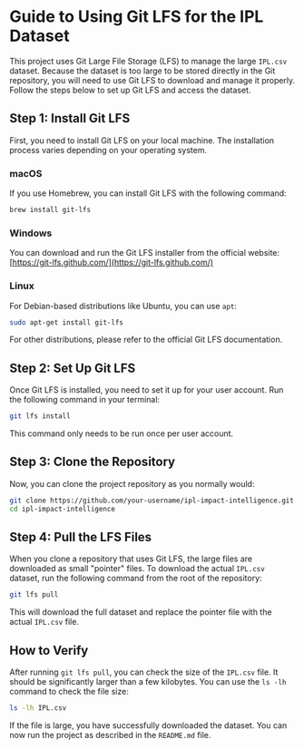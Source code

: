 # Guide to Using Git LFS for the IPL Dataset

This project uses Git Large File Storage (LFS) to manage the large `IPL.csv` dataset. Because the dataset is too large to be stored directly in the Git repository, you will need to use Git LFS to download and manage it properly. Follow the steps below to set up Git LFS and access the dataset.

## Step 1: Install Git LFS

First, you need to install Git LFS on your local machine. The installation process varies depending on your operating system.

### macOS

If you use Homebrew, you can install Git LFS with the following command:
```bash
brew install git-lfs
```

### Windows

You can download and run the Git LFS installer from the official website:
[https://git-lfs.github.com/](https://git-lfs.github.com/)

### Linux

For Debian-based distributions like Ubuntu, you can use `apt`:
```bash
sudo apt-get install git-lfs
```
For other distributions, please refer to the official Git LFS documentation.

## Step 2: Set Up Git LFS

Once Git LFS is installed, you need to set it up for your user account. Run the following command in your terminal:
```bash
git lfs install
```
This command only needs to be run once per user account.

## Step 3: Clone the Repository

Now, you can clone the project repository as you normally would:
```bash
git clone https://github.com/your-username/ipl-impact-intelligence.git
cd ipl-impact-intelligence
```

## Step 4: Pull the LFS Files

When you clone a repository that uses Git LFS, the large files are downloaded as small "pointer" files. To download the actual `IPL.csv` dataset, run the following command from the root of the repository:
```bash
git lfs pull
```
This will download the full dataset and replace the pointer file with the actual `IPL.csv` file.

## How to Verify

After running `git lfs pull`, you can check the size of the `IPL.csv` file. It should be significantly larger than a few kilobytes. You can use the `ls -lh` command to check the file size:
```bash
ls -lh IPL.csv
```
If the file is large, you have successfully downloaded the dataset. You can now run the project as described in the `README.md` file.